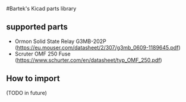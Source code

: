 #Bartek's Kicad parts library

## supported parts

- Ormon Solid State Relay G3MB-202P (https://eu.mouser.com/datasheet/2/307/g3mb_0609-1189645.pdf)
- Scruter OMF 250 Fuse (https://www.schurter.com/en/datasheet/typ_OMF_250.pdf)

## How to import

(TODO in future)
